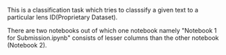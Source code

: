 This is a classification task which tries to classsify a given text to a particular lens ID(Proprietary Dataset).

There are two notebooks out of which one notebook namely "Notebook 1 for Submission.ipynb" consists of lesser columns than the other notebook (Notebook 2).

